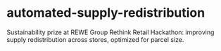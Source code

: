 # automated-supply-redistribution
Sustainability prize at REWE Group Rethink Retail Hackathon: improving supply redistribution across stores, optimized for parcel size.
